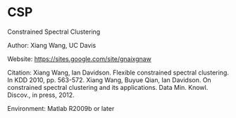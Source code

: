 CSP
===

Constrained Spectral Clustering

Author:
Xiang Wang, UC Davis

Website:
https://sites.google.com/site/gnaixgnaw

Citation:
Xiang Wang, Ian Davidson. Flexible constrained spectral clustering. In KDD 2010, pp. 563-572.
Xiang Wang, Buyue Qian, Ian Davidson. On constrained spectral clustering and its applications. Data Min. Knowl. Discov., in press, 2012.

Environment:
Matlab R2009b or later